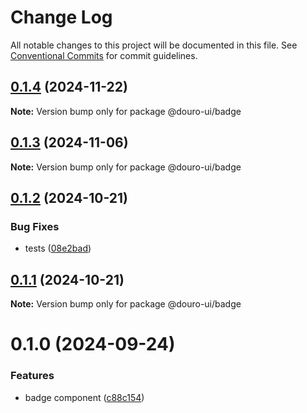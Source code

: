 # Change Log

All notable changes to this project will be documented in this file.
See [Conventional Commits](https://conventionalcommits.org) for commit guidelines.

## [0.1.4](https://github.com/Douro-ui/design-system/compare/@douro-ui/badge@0.1.3...@douro-ui/badge@0.1.4) (2024-11-22)

**Note:** Version bump only for package @douro-ui/badge

## [0.1.3](https://github.com/Douro-ui/design-system/compare/@douro-ui/badge@0.1.2...@douro-ui/badge@0.1.3) (2024-11-06)

**Note:** Version bump only for package @douro-ui/badge

## [0.1.2](https://github.com/Douro-ui/design-system/compare/@douro-ui/badge@0.1.1...@douro-ui/badge@0.1.2) (2024-10-21)

### Bug Fixes

- tests ([08e2bad](https://github.com/Douro-ui/design-system/commit/08e2bad07fcebdf8f765123b5d145ed8b3b44fc7))

## [0.1.1](https://github.com/Douro-ui/design-system/compare/@douro-ui/badge@0.1.0...@douro-ui/badge@0.1.1) (2024-10-21)

**Note:** Version bump only for package @douro-ui/badge

# 0.1.0 (2024-09-24)

### Features

- badge component ([c88c154](https://github.com/Douro-ui/design-system/commit/c88c154f6abc5063db6ba7cd28cb7be1ee3d9f8b))
